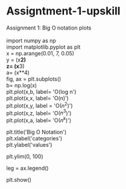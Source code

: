 # Assigntment-1-upskill
Assignment 1: Big O notation plots
<br/>
<br/>
import numpy as np<br/>
import matplotlib.pyplot as plt<br/>
x = np.arange(0.01, 7, 0.05)<br/>
y = (x**2)<br/>
z= (x**3)<br/>
a= (x**4)<br/>
fig, ax = plt.subplots()<br/>
b= np.log(x)<br/>
plt.plot(x,b, label= 'O(log n')<br/>
plt.plot(x,x, label= 'O(n)')<br/>
plt.plot(x,y, label = 'O($n^2$)')<br/>
plt.plot(x,z, label= 'O($n^3$)')<br/>
plt.plot(x,a, label= 'O($n^k$)')<br/>

plt.title('Big O Notation')<br/>
plt.xlabel('categories')<br/>
plt.ylabel('values')<br/>

plt.ylim(0, 100)<br/>

leg = ax.legend()<br/>

plt.show()<br/>
